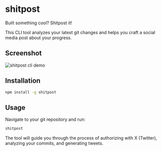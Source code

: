 # shitpost

Built something cool? Shitpost it!

This CLI tool analyzes your latest git changes and helps you craft a social media post about your progress.

## Screenshot

![shitpost cli demo](https://a14xpfvq6g.ufs.sh/f/hM8ZKI0HtEFo6TBvYGcQk14u0XngO9H7TJDwdxWbfBt5oNAC)

## Installation

```bash
npm install -g shitpost
```

## Usage

Navigate to your git repository and run:

```bash
shitpost
```

The tool will guide you through the process of authorizing with X (Twitter), analyzing your commits, and generating tweets.

